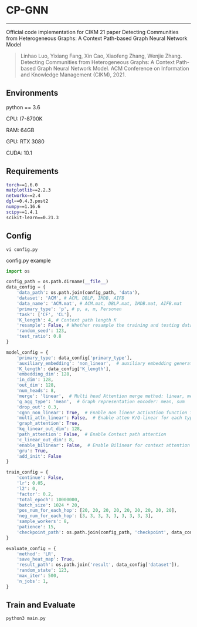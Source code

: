 # CP-GNN

----

Official code implementation for CIKM 21 paper Detecting Communities from Heterogeneous Graphs: A Context Path-based Graph Neural Network Model

> Linhao Luo, Yixiang Fang, Xin Cao, Xiaofeng Zhang, Wenjie Zhang. Detecting Communities from Heterogeneous Graphs: A Context Path-based Graph Neural Network Model. ACM Conference on Information and Knowledge Management (CIKM), 2021.

## Environments

python == 3.6

CPU: I7-8700K 

RAM: 64GB

GPU: RTX 3080 

CUDA: 10.1

## Requirements

```bash
torch==1.6.0
matplotlib==2.2.3
networkx==2.4
dgl==0.4.3.post2
numpy==1.16.6
scipy==1.4.1
scikit-learn==0.21.3
```

## Config

```
vi config.py
```
config.py example

```python
import os

config_path = os.path.dirname(__file__)
data_config = {
    'data_path': os.path.join(config_path, 'data'),
    'dataset': 'ACM', # ACM, DBLP, IMDB, AIFB
    'data_name': 'ACM.mat', # ACM.mat, DBLP.mat, IMDB.mat, AIFB.mat
    'primary_type': 'p', # p, a, m, Personen
    'task': ['CF', 'CL'],
    'K_length': 4, # Context path length K
    'resample': False, # Whether resample the training and testing dataset
    'random_seed': 123,
    'test_ratio': 0.8
}

model_config = {
    'primary_type': data_config['primary_type'],
    'auxiliary_embedding': 'non_linear',  # auxiliary embedding generating method: non_linear, linear, emb
    'K_length': data_config['K_length'],
    'embedding_dim': 128,
    'in_dim': 128,
    'out_dim': 128,
    'num_heads': 8,
    'merge': 'linear',  # Multi head Attention merge method: linear, mean, stack
    'g_agg_type': 'mean',  # Graph representation encoder: mean, sum
    'drop_out': 0.3,
    'cgnn_non_linear': True,  # Enable non linear activation function for CGNN
    'multi_attn_linear': False,  # Enable atten K/Q-linear for each type
    'graph_attention': True,
    'kq_linear_out_dim': 128,
    'path_attention': False,  # Enable Context path attention
    'c_linear_out_dim': 8,
    'enable_bilinear': False,  # Enable Bilinear for context attention
    'gru': True,
    'add_init': False
}

train_config = {
    'continue': False,
    'lr': 0.05,
    'l2': 0,
    'factor': 0.2,
    'total_epoch': 10000000,
    'batch_size': 1024 * 20,
    'pos_num_for_each_hop': [20, 20, 20, 20, 20, 20, 20, 20, 20],
    'neg_num_for_each_hop': [3, 3, 3, 3, 3, 3, 3, 3, 3],
    'sample_workers': 8,
    'patience': 15,
    'checkpoint_path': os.path.join(config_path, 'checkpoint', data_config['dataset'])
}

evaluate_config = {
    'method': 'LR',
    'save_heat_map': True,
    'result_path': os.path.join('result', data_config['dataset']),
    'random_state': 123,
    'max_iter': 500,
    'n_jobs': 1,
}
```

## Train and Evaluate
``` bash
python3 main.py
```
